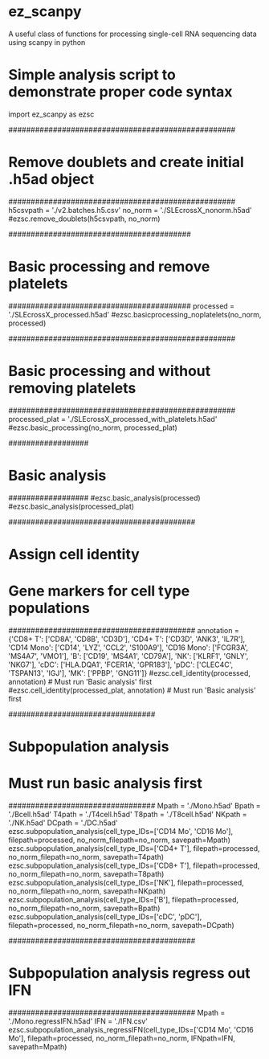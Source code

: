 # ez_scanpy
A useful class of functions for processing single-cell RNA sequencing data using scanpy in python
# Simple analysis script to demonstrate proper code syntax
import ez_scanpy as ezsc


###################################################
# Remove doublets and create initial .h5ad object #
###################################################
h5csvpath = './v2.batches.h5.csv'
no_norm = './SLEcrossX_nonorm.h5ad'
#ezsc.remove_doublets(h5csvpath, no_norm)


#########################################
# Basic processing and remove platelets #
#########################################
processed = './SLEcrossX_processed.h5ad'
#ezsc.basicprocessing_noplatelets(no_norm, processed)


###################################################
# Basic processing and without removing platelets #
###################################################
processed_plat = './SLEcrossX_processed_with_platelets.h5ad'
#ezsc.basic_processing(no_norm, processed_plat)


##################
# Basic analysis #
##################
#ezsc.basic_analysis(processed)
#ezsc.basic_analysis(processed_plat)


##########################################
# Assign cell identity                   #
# Gene markers for cell type populations #
##########################################
annotation = {'CD8+ T': ['CD8A', 'CD8B', 'CD3D'], 'CD4+ T': ['CD3D', 'ANK3', 'IL7R'],
              'CD14 Mono': ['CD14', 'LYZ', 'CCL2', 'S100A9'], 'CD16 Mono': ['FCGR3A', 'MS4A7', 'VMO1'],
              'B': ['CD19', 'MS4A1', 'CD79A'], 'NK': ['KLRF1', 'GNLY', 'NKG7'],
              'cDC': ['HLA.DQA1', 'FCER1A', 'GPR183'], 'pDC': ['CLEC4C', 'TSPAN13', 'IGJ'],
              'MK': ['PPBP', 'GNG11']}
#ezsc.cell_identity(processed, annotation)  # Must run 'Basic analysis' first
#ezsc.cell_identity(processed_plat, annotation)  # Must run 'Basic analysis' first


#################################
#     Subpopulation analysis    #
# Must run basic analysis first #
#################################
Mpath = './Mono.h5ad'
Bpath = './Bcell.h5ad'
T4path = './T4cell.h5ad'
T8path = './T8cell.h5ad'
NKpath = './NK.h5ad'
DCpath = './DC.h5ad'
ezsc.subpopulation_analysis(cell_type_IDs=['CD14 Mo', 'CD16 Mo'], filepath=processed, no_norm_filepath=no_norm, savepath=Mpath)
ezsc.subpopulation_analysis(cell_type_IDs=['CD4+ T'], filepath=processed, no_norm_filepath=no_norm, savepath=T4path)
ezsc.subpopulation_analysis(cell_type_IDs=['CD8+ T'], filepath=processed, no_norm_filepath=no_norm, savepath=T8path)
ezsc.subpopulation_analysis(cell_type_IDs=['NK'], filepath=processed, no_norm_filepath=no_norm, savepath=NKpath)
ezsc.subpopulation_analysis(cell_type_IDs=['B'], filepath=processed, no_norm_filepath=no_norm, savepath=Bpath)
ezsc.subpopulation_analysis(cell_type_IDs=['cDC', 'pDC'], filepath=processed, no_norm_filepath=no_norm, savepath=DCpath)


##########################################
# Subpopulation analysis regress out IFN #
##########################################
Mpath = './Mono.regressIFN.h5ad'
IFN = './IFN.csv'
ezsc.subpopulation_analysis_regressIFN(cell_type_IDs=['CD14 Mo', 'CD16 Mo'], filepath=processed, no_norm_filepath=no_norm, IFNpath=IFN, savepath=Mpath)
